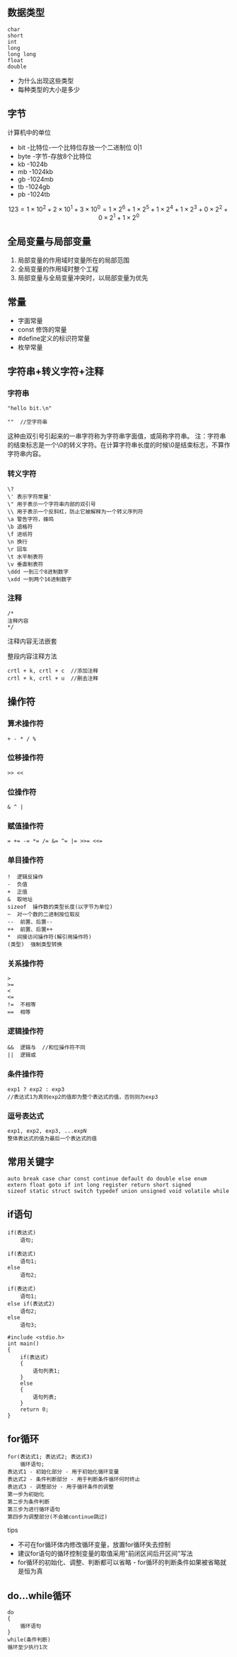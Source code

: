## 数据类型
```
char
short
int
long
long long
float
double
```
- 为什么出现这些类型
- 每种类型的大小是多少

## 字节
计算机中的单位
- bit -比特位-一个比特位存放一个二进制位 0|1
- byte -字节-存放8个比特位
- kb -1024b
- mb -1024kb
- gb -1024mb
- tb -1024gb
- pb -1024tb

$$
123 = 1\times10^2+2\times10^1+3\times10^0=1\times2^6+1\times2^5+1\times2^4+1\times2^3+0\times2^2+0\times2^1+1\times2^0
$$

## 全局变量与局部变量
1. 局部变量的作用域时变量所在的局部范围
2. 全局变量的作用域时整个工程
3. 局部变量与全局变量冲突时，以局部变量为优先

## 常量
- 字面常量
- const 修饰的常量
- #define定义的标识符常量
- 枚举常量

## 字符串+转义字符+注释
### 字符串

```
"hello bit.\n"
```
```
""  //空字符串
```
这种由双引号引起来的一串字符称为字符串字面值，或简称字符串。
注：字符串的结束标志是一个\0的转义字符。在计算字符串长度的时候\0是结束标志，不算作字符串内容。

### 转义字符
```
\? 
\' 表示字符常量'
\" 用于表示一个字符串内部的双引号
\\ 用于表示一个反斜杠，防止它被解释为一个转义序列符
\a 警告字符，蜂鸣
\b 退格符
\f 进纸符
\n 换行
\r 回车
\t 水平制表符
\v 垂直制表符
\ddd 一到三个8进制数字
\xdd 一到两个16进制数字
```
### 注释
```
/*
注释内容
*/
```
注释内容无法嵌套

整段内容注释方法
```
crtl + k, crtl + c  //添加注释
crtl + k, crtl + u  //删去注释
```

## 操作符

### 算术操作符
```
+ - * / %
```

### 位移操作符
```
>> <<
```

### 位操作符
```
& ^ |
```

### 赋值操作符
```
= += -= *= /= &= ^= |= >>= <<=
```

### 单目操作符
```
!  逻辑反操作
-  负值
+  正值
&  取地址
sizeof  操作数的类型长度(以字节为单位)
~  对一个数的二进制按位取反
--  前置、后置--
++  前置、后置++
*  间接访问操作符(解引用操作符)
(类型)  强制类型转换
```

### 关系操作符
```
>
>=
<
<=
!=  不相等
==  相等
```

### 逻辑操作符
```
&&  逻辑与  //和位操作符不同
||  逻辑或
```

### 条件操作符
```
exp1 ? exp2 : exp3
//表达式1为真则exp2的值即为整个表达式的值，否则则为exp3
```

### 逗号表达式
```
exp1, exp2, exp3, ...expN
整体表达式的值为最后一个表达式的值
```

## 常用关键字
```
auto break case char const continue default do double else enum 
extern float goto if int long register return short signed
sizeof static struct switch typedef union unsigned void volatile while
```

## if语句
```
if(表达式)
    语句;

if(表达式)
    语句1;
else
    语句2;

if(表达式)
    语句1;
else if(表达式2)
    语句2;
else 
    语句3;

#include <stdio.h>
int main()
{
    if(表达式)
    {
        语句列表1;
    }
    else
    {
        语句列表;
    }
    return 0;
}
```
## for循环
```
for(表达式1; 表达式2; 表达式3)
    循环语句;
表达式1 - 初始化部分 - 用于初始化循环变量
表达式2 - 条件判断部分 - 用于判断条件循环何时终止
表达式3 - 调整部分 - 用于循环条件的调整
第一步为初始化
第二步为条件判断
第三步为进行循环语句
第四步为调整部分(不会被continue跳过)
```
tips
- 不可在for循环体内修改循环变量，放置for循环失去控制
- 建议for语句的循环控制变量的取值采用"前闭区间后开区间"写法
- for循环的初始化、调整、判断都可以省略 - for循环的判断条件如果被省略就是恒为真

## do...while循环
```
do
{
    循环语句
}
while(条件判断)
循环至少执行1次
```